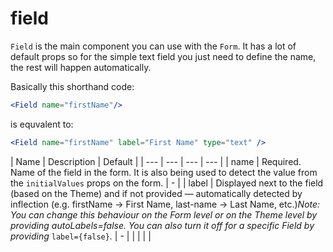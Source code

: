 # field

`Field` is the main component you can use with the `Form`. It has a lot of default props so for the simple text field you just need to define the name, the rest will happen automatically.

Basically this shorthand code:

```jsx
<Field name="firstName"/>
```

is equvalent to:

```jsx
<Field name="firstName" label="First Name" type="text" />
```

| Name | Description | Default |
| --- | --- | --- | --- |
| name | Required. Name of the field in the form. It is also being used to detect the value from the `initialValues` props on the form. | - |
| label | Displayed next to the field \(based on the Theme\) and if not provided — automatically detected by inflection \(e.g. firstName -&gt; First Name, last-name -&gt; Last Name, etc.\)_Note: You can change this behaviour on the Form level or on the Theme level by providing autoLabels=false. You can also turn it off for a specific Field by providing_ `label={false}`_._ | - |
|  |  |  |

